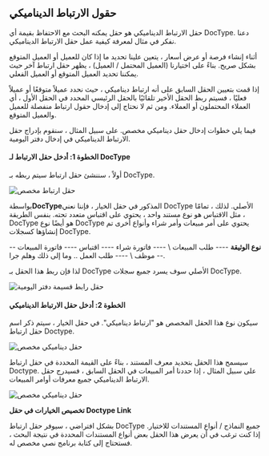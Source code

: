 ## حقول الارتباط الديناميكي

حقل الارتباط الديناميكي هو حقل يمكنه البحث مع الاحتفاظ بقيمة أي DocType. دعنا نفكر في مثال لمعرفة كيفية عمل حقل الارتباط الديناميكي.

أثناء إنشاء فرصة أو عرض أسعار ، يتعين علينا تحديد ما إذا كان للعميل أو العميل المتوقع بشكل صريح. بناءً على اختيارنا (العميل المحتمل / العميل) ، يظهر حقل ارتباط آخر حيث يمكننا تحديد العميل المتوقع أو العميل الفعلي.

إذا قمت بتعيين الحقل السابق على أنه ارتباط ديناميكي ، حيث نحدد عميلاً متوقعًا أو عميلاً فعليًا ، فسيتم ربط الحقل الأخير تلقائيًا بالحقل الرئيسي المحدد في الحقل الأول ، أي العملاء المحتملون أو العملاء. ومن ثم لا نحتاج إلى إدخال حقول ارتباط منفصلة للعميل والعميل المتوقع.

فيما يلي خطوات إدخال حقل ديناميكي مخصص. على سبيل المثال ، سنقوم بإدراج حقل الارتباط الديناميكي في إدخال دفتر اليومية.

#### الخطوة 1: أدخل حقل الارتباط لـ DocType

أولاً ، سننشئ حقل ارتباط سيتم ربطه بـ DocType.

![حقل ارتباط مخصص](https://docs.erpnext.com/files/customize-dynamic-link-1.gif)

بواسطة**DocType**المذكور في حقل الخيار ، فإننا نعني DocType الأصلي. لذلك ، تمامًا مثل الاقتباس هو نوع مستند واحد ، يحتوي على اقتباس متعدد تحته. بنفس الطريقة ، DocType هو أيضًا نوع DocType يحتوي على أمر مبيعات وأمر شراء وأنواع أخرى تم إنشاؤها كسجلات DocType.

**نوع الوثيقة**
\---- طلب المبيعات
\ ---- فاتورة شراء
\---- اقتباس
\---- فاتورة المبيعات
\---- موظف
\ ---- طلب العمل
.. وما إلى ذلك وهلم جرا.

لذا فإن ربط هذا الحقل بـ DocType الأصلي سوف يسرد جميع سجلات DocType.

![حقل رابط قسيمة دفتر اليومية](https://docs.erpnext.com/files/customize-dynamic-link.png)

#### الخطوة 2: أدخل حقل الارتباط الديناميكي

سيكون نوع هذا الحقل المخصص هو "ارتباط ديناميكي". في حقل الخيار ، سيتم ذكر اسم حقل ارتباط Doctype.

![حقل ديناميكي مخصص](https://docs.erpnext.com/files/customize-dynamic-link-2.gif)

سيسمح هذا الحقل بتحديد معرف المستند ، بناءً على القيمة المحددة في حقل ارتباط Doctype. على سبيل المثال ، إذا حددنا أمر المبيعات في الحقل السابق ، فسيدرج حقل الارتباط الديناميكي جميع معرفات أوامر المبيعات.

![حقل ديناميكي مخصص](https://docs.erpnext.com/files/customize-dynamic-link-3.gif)

**تخصيص الخيارات في حقل Doctype Link**

بشكل افتراضي ، سيوفر حقل ارتباط DocType جميع النماذج / أنواع المستندات للاختيار. إذا كنت ترغب في أن يعرض هذا الحقل بعض أنواع المستندات المحددة في نتيجة البحث ، فستحتاج إلى كتابة برنامج نصي مخصص له.